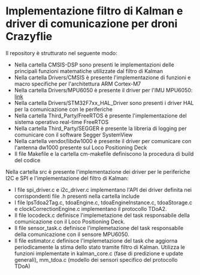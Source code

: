 # Implementazione filtro di Kalman e driver di comunicazione per droni Crazyflie

Il repository è strutturato nel seguente modo:

- Nella cartella CMSIS-DSP sono presenti le implementazioni delle principali funzioni matematiche utilizzate dal filtro di Kalman
- Nella cartella Drivers/CMSIS è presente l'implementazione di funzioni e macro specifiche per l'architettura ARM Cortex-M7
- Nella cartella Drivers/MPU6050 è presente il driver per l'IMU MPU6050: [link](https://github.com/libdriver/mpu6050)
- Nella cartella Drivers/STM32F7xx_HAL_Driver sono presenti i driver HAL per la comunicazione con le periferiche
- Nella cartella Third_Party/FreeRTOS è presente l'implementazione del sistema operativo real-time FreeRTOS
- Nella cartella Third_Party/SEGGER è presente la libreria di logging per comunicare con il software Segger SystemView
- Nella cartella vendor/libdw1000 è presente il driver per comunicare con l'antenna dw1000 presente sul Loco Positioning Deck
- Il file Makefile e la cartella cm-makefile definiscono la procedura di build del codice

Nella cartella src è presente l'implementazione dei driver per le periferiche I2C e SPI e l'implementazione del filtro di Kalman:

- I file spi_driver.c e i2c_driver.c implementano l'API dei driver definita nei corrispondenti file .h presenti nella cartella include
- I file lpsTdoa2Tag.c, tdoaEngine.c, tdoaEngineInstance.c, tdoaStorage.c e clockCorrectionEngine.c implementano il protocollo TDoA2.
- Il file locodeck.c definisce l'implemetazione del task responsabile della comunicazione con il Loco Positioning Deck.
- Il file sensor_task.c definisce l'implemetazione del task responsabile della comunicazione con il sensore MPU6050.
- Il file estimator.c definisce l'implemetazione del task che aggiorna periodicamente la stima dello stato tramite filtro di Kalman. Utilizza le funzioni implementate in kalman_core.c (fase di predizione e update generali), mm_tdoa.c (modello dei sensori specifico del protocollo TDoA)
